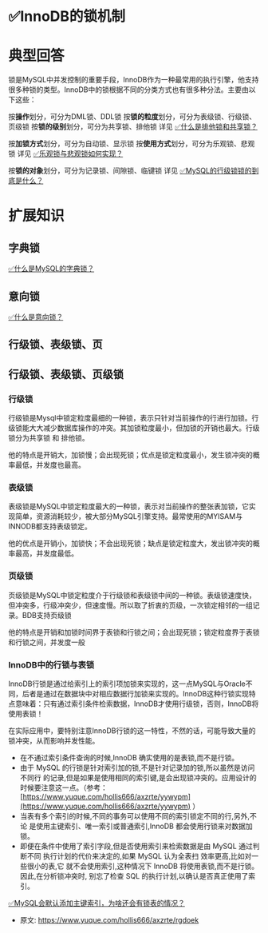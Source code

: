 # ✅InnoDB的锁机制
<!--page header-->

<a name="XqpD5"></a>
# 典型回答

锁是MySQL中并发控制的重要手段，InnoDB作为一种最常用的执行引擎，他支持很多种锁的类型。InnoDB中的锁根据不同的分类方式也有很多种分法。主要由以下这些：

按**操作**划分，可分为DML锁、DDL锁
按**锁的粒度**划分，可分为表级锁、行级锁、页级锁
按**锁的级别**划分，可分为共享锁、排他锁  详见
[✅什么是排他锁和共享锁？](https://www.yuque.com/hollis666/axzrte/ec5yhfon858vcq5p?view=doc_embed)

按**加锁方式**划分，可分为自动锁、显示锁
按**使用方式**划分，可分为乐观锁、悲观锁  详见 
[✅乐观锁与悲观锁如何实现？](https://www.yuque.com/hollis666/axzrte/ionc18?view=doc_embed)

按**锁的对象**划分，可分为记录锁、间隙锁、临键锁  详见
[✅MySQL的行级锁锁的到底是什么？](https://www.yuque.com/hollis666/axzrte/kfygzw?view=doc_embed)


<a name="R21Pm"></a>
# 扩展知识

<a name="gaZ1M"></a>
## 字典锁
[✅什么是MySQL的字典锁？](https://www.yuque.com/hollis666/axzrte/ru6eaoolefdo0lor?view=doc_embed)

<a name="ioNFr"></a>
## 意向锁

[✅什么是意向锁？](https://www.yuque.com/hollis666/axzrte/zf7nalngrigml547?view=doc_embed)

<a name="tE0sx"></a>
## 行级锁、表级锁、页

<a name="B2P7z"></a>
## 行级锁、表级锁、页级锁

<a name="gdz1R"></a>
### 行级锁
行级锁是Mysql中锁定粒度最细的一种锁，表示只针对当前操作的行进行加锁。行级锁能大大减少数据库操作的冲突。其加锁粒度最小，但加锁的开销也最大。行级锁分为共享锁 和 排他锁。

他的特点是开销大，加锁慢；会出现死锁；优点是锁定粒度最小，发生锁冲突的概率最低，并发度也最高。

<a name="kJLSC"></a>
### 表级锁
表级锁是MySQL中锁定粒度最大的一种锁，表示对当前操作的整张表加锁，它实现简单，资源消耗较少，被大部分MySQL引擎支持。最常使用的MYISAM与INNODB都支持表级锁定。

他的优点是开销小，加锁快；不会出现死锁；缺点是锁定粒度大，发出锁冲突的概率最高，并发度最低。

<a name="A56TK"></a>
### 页级锁
页级锁是MySQL中锁定粒度介于行级锁和表级锁中间的一种锁。表级锁速度快，但冲突多，行级冲突少，但速度慢。所以取了折衷的页级，一次锁定相邻的一组记录。BDB支持页级锁

他的特点是开销和加锁时间界于表锁和行锁之间；会出现死锁；锁定粒度界于表锁和行锁之间，并发度一般

<a name="tPlyb"></a>
### InnoDB中的行锁与表锁

InnoDB行锁是通过给索引上的索引项加锁来实现的，这一点MySQL与Oracle不同，后者是通过在数据块中对相应数据行加锁来实现的。InnoDB这种行锁实现特点意味着：只有通过索引条件检索数据，InnoDB才使用行级锁，否则，InnoDB将使用表锁！

在实际应用中，要特别注意InnoDB行锁的这一特性，不然的话，可能导致大量的锁冲突，从而影响并发性能。

- 在不通过索引条件查询的时候,InnoDB 确实使用的是表锁,而不是行锁。
- 由于 MySQL 的行锁是针对索引加的锁,不是针对记录加的锁,所以虽然是访问不同行 的记录,但是如果是使用相同的索引键,是会出现锁冲突的。应用设计的时候要注意这一点。（参考：[https://www.yuque.com/hollis666/axzrte/yywypm](https://www.yuque.com/hollis666/axzrte/yywypm) ）
- 当表有多个索引的时候,不同的事务可以使用不同的索引锁定不同的行,另外,不论 是使用主键索引、唯一索引或普通索引,InnoDB 都会使用行锁来对数据加锁。
- 即便在条件中使用了索引字段,但是否使用索引来检索数据是由 MySQL 通过判断不同 执行计划的代价来决定的,如果 MySQL 认为全表扫 效率更高,比如对一些很小的表,它 就不会使用索引,这种情况下 InnoDB 将使用表锁,而不是行锁。因此,在分析锁冲突时, 别忘了检查 SQL 的执行计划,以确认是否真正使用了索引。

[✅MySQL会默认添加主键索引，为啥还会有锁表的情况？](https://www.yuque.com/hollis666/axzrte/vef33zs32vyylktv?view=doc_embed)


<!--page footer-->
- 原文: <https://www.yuque.com/hollis666/axzrte/rgdoek>